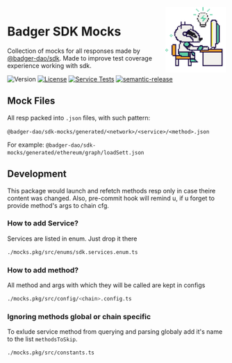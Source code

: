 <div> 
  <img align="right" src="docs/images/badger.png" height="150" />
</div>

# Badger SDK Mocks

Collection of mocks for all responses made by [@badger-dao/sdk](https://www.npmjs.com/package/@badger-dao/sdk).
Made to improve test coverage experience working with sdk.

![Version](https://img.shields.io/npm/v/@badger-dao/sdk-mocks)
[![License](https://img.shields.io/npm/l/@badger-dao/sdk-mocks)](https://opensource.org/licenses/MIT)
[![Service Tests](https://github.com/Badger-Finance/badger-sdk/actions/workflows/test.yml/badge.svg)](https://github.com/Badger-Finance/badger-sdk/actions/workflows/test.yml)
[![semantic-release](https://img.shields.io/badge/semantic--release-angular-e10079?logo=semantic-release)](https://github.com/semantic-release/semantic-release)

## Mock Files

All resp packed into `.json` files, with such pattern:

`@badger-dao/sdk-mocks/generated/<network>/<service>/<method>.json`

For example: `@badger-dao/sdk-mocks/generated/ethereum/graph/loadSett.json`

## Development

This package would launch and refetch methods resp only in case theire content was changed.
Also, pre-commit hook will remind u, if u forget to provide method's args to chain cfg.

### How to add Service?

Services are listed in enum. Just drop it there

```sh
./mocks.pkg/src/enums/sdk.services.enum.ts
```

### How to add method?

All method and args with which they will be called are kept in configs

```sh
./mocks.pkg/src/config/<chain>.config.ts
```

### Ignoring methods global or chain specific

To exlude service method from querying and parsing globaly add it's name to the list `methodsToSkip`.

```shell
./mocks.pkg/src/constants.ts
```
